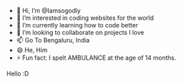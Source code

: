 - 👋 Hi, I’m @Iamsogodly
- 👀 I’m interested in coding websites for the world
- 🌱 I’m currently learning how to code better
- 💞️ I’m looking to collaborate on projects I love
- 📫 Go To Bengaluru, India
- 😄 He, Him 
- ⚡ Fun fact: I spelt AMBULANCE at the age of 14 months.

Hello :D
